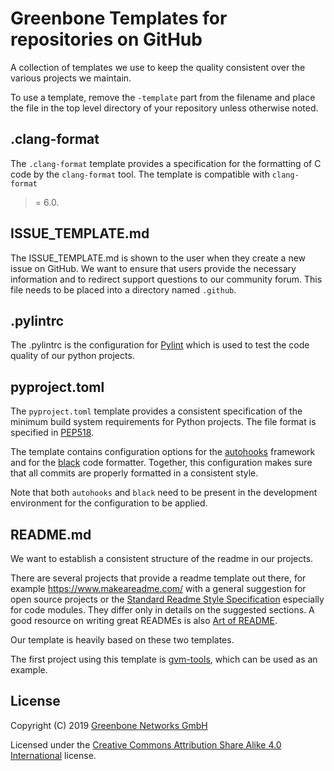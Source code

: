# Greenbone Templates for repositories on GitHub

A collection of templates we use to keep the quality consistent over the various projects we maintain.

To use a template, remove the `-template` part from the filename and place the
file in the top level directory of your repository unless otherwise noted.

## .clang-format

The `.clang-format` template provides a specification for the formatting of C
code by the `clang-format` tool. The template is compatible with `clang-format`
>= 6.0.

## ISSUE_TEMPLATE.md

The ISSUE_TEMPLATE.md is shown to the user when they create a new issue on
GitHub. We want to ensure that users provide the necessary information and to
redirect support questions to our community forum. This file needs to be placed
into a directory named `.github`.

## .pylintrc

The .pylintrc is the configuration for [Pylint](https://www.pylint.org/) which is used to test the code quality of our python projects.

## pyproject.toml

The `pyproject.toml` template provides a consistent specification of the minimum
build system requirements for Python projects. The file format is specified in
[PEP518](https://www.python.org/dev/peps/pep-0518/).

The template contains configuration options for the
[autohooks](https://github.com/bjoernricks/autohooks) framework and for the
[black](https://github.com/ambv/black) code formatter. Together, this
configuration makes sure that all commits are properly formatted in a consistent
style.

Note that both `autohooks` and `black` need to be present in the development
environment for the configuration to be applied.

## README.md

We want to establish a consistent structure of the readme in our projects.

There are several projects that provide a readme template out there, for example https://www.makeareadme.com/ with a general suggestion for open source projects or the [Standard Readme Style Specification](https://github.com/RichardLitt/standard-readme) especially for code modules. They differ only in details on the suggested sections. A good resource on writing great READMEs is also [Art of README](https://github.com/noffle/art-of-readme).

Our template is heavily based on these two templates.

The first project using this template is [gvm-tools](https://github.com/greenbone/gvm-tools#readme), which can be used as an example.

## License

Copyright (C) 2019 [Greenbone Networks GmbH](https://www.greenbone.net/)

Licensed under the [Creative Commons Attribution Share Alike 4.0 International](LICENSE) license.
